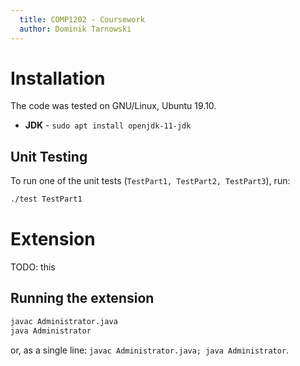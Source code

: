```yaml
---
  title: COMP1202 - Coursework
  author: Dominik Tarnowski
---
```


# Installation

The code was tested on GNU/Linux, Ubuntu 19.10.

 * **JDK** - `sudo apt install openjdk-11-jdk`

## Unit Testing

To run one of the unit tests (`TestPart1, TestPart2, TestPart3`), run:

```bash
./test TestPart1
```

# Extension

TODO: this

## Running the extension

```bash
javac Administrator.java
java Administrator
```
or, as a single line: `javac Administrator.java; java Administrator`.

